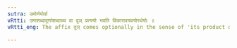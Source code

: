 ```yaml
---
sutra: उमोर्णयोर्वा
vRtti: उमाशब्दादूर्णाशब्दाच्च वा वुञ् प्रत्ययो भवति विकारावयवयोरर्थयोः ॥
vRtti_eng: The affix वुञ् comes optionally in the sense of 'its product or part,' after the words उमा and ऊर्णाः

---
```

